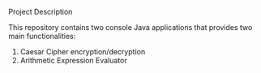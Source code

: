 Project Description

This repository contains two console Java applications that provides two main functionalities:
1. Caesar Cipher encryption/decryption   
2. Arithmetic Expression Evaluator 
